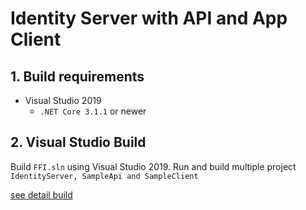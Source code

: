 ﻿# Identity Server with API and App Client

## 1. Build requirements

* Visual Studio 2019
	* `.NET Core 3.1.1` or newer

## 2. Visual Studio Build

Build `FFI.sln` using Visual Studio 2019.
Run and build multiple project `IdentityServer, SampleApi and SampleClient`

[see detail build](IdentityServer/README.md)
